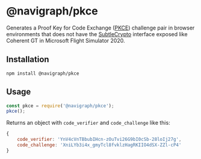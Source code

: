 # @navigraph/pkce

Generates a Proof Key for Code Exchange ([PKCE](https://www.oauth.com/oauth2-servers/pkce/authorization-request/)) challenge pair in browser environments that does not have the [SubtleCrypto](https://developer.mozilla.org/en-US/docs/Web/API/SubtleCrypto) interface exposed like Coherent GT in Microsoft Flight Simulator 2020.

## Installation

```shell
npm install @navigraph/pkce
```

## Usage

```js
const pkce = require('@navigraph/pkce');
pkce();
```

Returns an object with `code_verifier` and `code_challenge`  like this:

```js
{
    code_verifier: 'YnV4cVnTBbubIHcn-zOuTvi26G9bI0cSb-28loIj27g',
    code_challenge: 'XniLYb3i4x_gmyTcl8fvklzHagRKIIO4dSX-ZZl-cP4'
}
```


